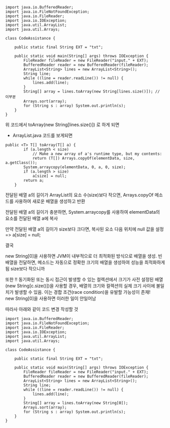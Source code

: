 ```
import java.io.BufferedReader;
import java.io.FileNotFoundException;
import java.io.FileReader;
import java.io.IOException;
import java.util.ArrayList;
import java.util.Arrays;

class CodeAssistance {

    public static final String EXT = "txt";

    public static void main(String[] args) throws IOException {
        FileReader fileReader = new FileReader("input." + EXT);
        BufferedReader reader = new BufferedReader(fileReader);
        ArrayList<String> lines = new ArrayList<String>();
        String line;
        while ((line = reader.readLine()) != null) {
            lines.add(line);
        }
        String[] array = lines.toArray(new String[lines.size()]); // 이부분
        Arrays.sort(array);
        for (String s : array) System.out.println(s);
    }
}

```
위 코드에서 toArray(new String[lines.size()]) 로 하게 되면 

- ArrayList.java 코드를 보게되면  
```
public <T> T[] toArray(T[] a) {
        if (a.length < size)
            // Make a new array of a's runtime type, but my contents:
            return (T[]) Arrays.copyOf(elementData, size, a.getClass());
        System.arraycopy(elementData, 0, a, 0, size);
        if (a.length > size)
            a[size] = null;
        return a;
    }
```
전달된 배열 a의 길이가 ArrayList의 요소 수(size)보다 작으면, Arrays.copyOf 메소드를 사용하여 새로운 배열을 생성하고 반환

전달된 배열 a의 길이가 충분하면, System.arraycopy를 사용하여 elementData의 요소를 전달된 배열 a에 복사

만약 전달된 배열 a의 길이가 size보다 크다면, 복사된 요소 다음 위치에 null 값을 설정 => a[size] = null;

결국

new String[0]을 사용하면 JVM이 내부적으로 더 최적화된 방식으로 배열을 생성. 빈 배열을 전달하면, 메소드는 자동으로 정확한 크기의 배열을 생성하여 성능을 최적화하게됨 size보다 작으니까

또한 !!
동기화된 또는 동시 접근이 발생할 수 있는 컬렉션에서 크기가 사전 설정된 배열(new String[c.size()])을 사용할 경우, 
배열의 크기와 컬렉션의 실제 크기 사이에 불일치가 발생할 수 있음. 이는 경합 조건(race condition)을 유발할 가능성이 존재!  
new String[0]을 사용하면 이러한 일이 안일어남

따라사 아래와 같이 코드 변경 작성할 것 

```
import java.io.BufferedReader;
import java.io.FileNotFoundException;
import java.io.FileReader;
import java.io.IOException;
import java.util.ArrayList;
import java.util.Arrays;

class CodeAssistance {

    public static final String EXT = "txt";

    public static void main(String[] args) throws IOException {
        FileReader fileReader = new FileReader("input." + EXT);
        BufferedReader reader = new BufferedReader(fileReader);
        ArrayList<String> lines = new ArrayList<String>();
        String line;
        while ((line = reader.readLine()) != null) {
            lines.add(line);
        }
        String[] array = lines.toArray(new String[0]);
        Arrays.sort(array);
        for (String s : array) System.out.println(s);
    }
}

```
